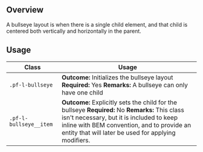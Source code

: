 ## Overview

A bullseye layout is when there is a single child element, and that child is centered both vertically and horizontally in the parent.

## Usage

| Class | Usage |
| -- | -- |
| `.pf-l-bullseye` |  **Outcome:** Initializes the bullseye layout **Required:** Yes **Remarks:** A bullseye can only have one child
| `.pf-l-bullseye__item` |  **Outcome:** Explicitly sets the child for the bullseye  **Required:** No **Remarks:** This class isn't necessary, but it is included to keep inline with BEM convention, and to provide an entity that will later be used for applying modifiers.
